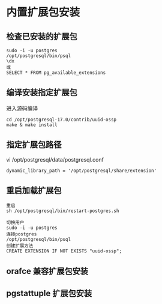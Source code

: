 # 内置扩展包安装
## 检查已安装的扩展包
```
sudo -i -u postgres
/opt/postgresql/bin/psql
\dx
或
SELECT * FROM pg_available_extensions 
```

## 编译安装指定扩展包
进入源码编译
```
cd /opt/postgresql-17.0/contrib/uuid-ossp
make & make install
```

## 指定扩展包路径
vi /opt/postgresql/data/postgresql.conf
```
dynamic_library_path = '/opt/postgresql/share/extension'
```

## 重启加载扩展包
```
重启
sh /opt/postgresql/bin/restart-postgres.sh

切换用户
sudo -i -u postgres
连接postgres
/opt/postgresql/bin/psql
创建扩展方法
CREATE EXTENSION IF NOT EXISTS "uuid-ossp";
```

## orafce 兼容扩展包安装
## pgstattuple  扩展包安装
